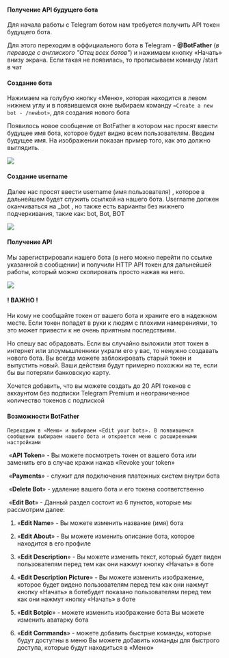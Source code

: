 #### Получение API будущего бота

Для начала работы с Telegram ботом нам требуется получить API токен будущего бота. 

Для этого переходим в оффициального бота в Telegram - **@BotFather** (_в переводе с англиского "Отец всех ботов"_) и нажимаем кнопку «Начать» внизу экрана. Если такая не появилась, то прописываем команду /start в чат

#### Создание бота

Нажимаем на голубую кнопку «Меню», которая находится в левом нижнем углу и в появившемся окне выбираем команду `«Create a new bot - /newbot»`, для создания нового бота

Появилось новое сообщение от BotFather в котором нас просят ввести будущее имя бота, которое будет видно всем пользователям. Вводим будущее имя. На изображении показан пример того, как это должно выглядить.

![](https://ucarecdn.com/c9814306-c57e-4dbe-8cde-3736d65b8502/)

#### Создание username

Далее нас просят ввести username (имя пользователя) , которое в дальнейшем будет служить ссылкой на нашего бота. Username должен оканчиваться на _bot , но также есть варианты без нижнего подчеркивания, такие как: bot, Bot, BOT

![](https://ucarecdn.com/b65ed648-74f1-44c0-b822-0a7d9820eb34/)

#### Получение API

Мы зарегистрировали нашего бота (в него можно перейти по ссылке указанной в сообщении) и получили HTTP API токен для дальнейшей работы, который можно скопировать просто нажав на него.

![](https://ucarecdn.com/e7759413-6584-43ac-bbf1-4eff46d0d803/)


#### ! ВАЖНО !

Ни кому не сообщайте токен от вашего бота и храните его в надежном месте. Если токен попадет в руки к людям с плохими намерениями, то это может привести к не очень приятным последствиям.

Но спешу вас обрадовать. Если вы случайно выложили этот токен в интернет или злоумышленники украли его у вас, то ненужно создавать нового бота. Вы всегда можете заблокировать старый токен и выпустить новый. Ваши действия будут примерно похожжи на те, если бы вы потеряли банковскую карту.

Хочется добавить, что вы можете создать до 20 API токенов с аккаунтом без подписки Telegram Premium и неограниченное количество токенов с подпиской


#### Возможности BotFather

	Переходим в «Меню» и выбираем «Edit your bots». В появившемся сообщении выбираем нашего бота и откроется меню с расширенными настройками

 «**API Token**» - Вы можете посмотреть токен от вашего бота или заменить его в случае кражи нажав «Revoke your token»

 «**Payments**» - служит для подключения платежных систем внутри бота

 «**Delete Bot**» - удаление вашего бота и его токена соответственно

 «**Edit Bot**» - Данный раздел состоит из 6 пунктов, которые мы рассмотрим далее:

1. «**Edit Name**» - Вы можете изменить название (имя) бота
    
2. «**Edit About**» - Вы можете изменить описание бота, которое находится в его профиле
    
3. «**Edit Description**» - Вы можете изменить текст, который будет виден пользователям перед тем как они нажмут кнопку «Начать» в боте
    
4. «**Edit Description Picture**» - Вы можете изменить изображение, которое будет видено пользователям перед тем как они нажмут кнопку «Начать» в ботебудет показано пользователям перед тем как они нажмут кнопку «Начать» в боте
    
5. «**Edit Botpic**» - можете изменить изображение бота Вы можете изменить аватарку бота
    
6. «**Edit Commands**» - можете добавить быстрые команды, которые будут доступны в меню Вы можете добавить команды для быстрого доступа, которые будут находиться в «Меню»